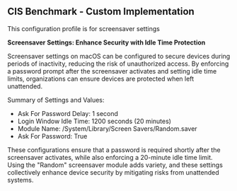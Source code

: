 ## CIS Benchmark - Custom Implementation

This configuration profile is for screensaver settings


**Screensaver Settings: Enhance Security with Idle Time Protection**

Screensaver settings on macOS can be configured to secure devices during periods of inactivity, reducing the risk of unauthorized access. 
By enforcing a password prompt after the screensaver activates and setting idle time limits, organizations can ensure devices are protected when left unattended.

Summary of Settings and Values:
- Ask For Password Delay: 1 second
- Login Window Idle Time: 1200 seconds (20 minutes)
- Module Name: /System/Library/Screen Savers/Random.saver
- Ask For Password: True

These configurations ensure that a password is required shortly after the screensaver activates, while also enforcing a 20-minute idle time limit. 
Using the "Random" screensaver module adds variety, and these settings collectively enhance device security by mitigating risks from unattended systems.